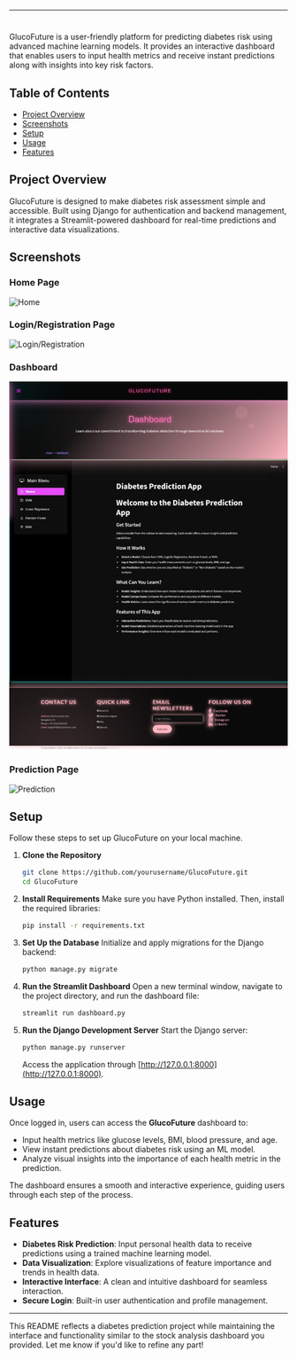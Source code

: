 
---

# 

GlucoFuture is a user-friendly platform for predicting diabetes risk using advanced machine learning models. It provides an interactive dashboard that enables users to input health metrics and receive instant predictions along with insights into key risk factors.

## Table of Contents

- [Project Overview](#project-overview)
- [Screenshots](#screenshots)
- [Setup](#setup)
- [Usage](#usage)
- [Features](#features)

## Project Overview

GlucoFuture is designed to make diabetes risk assessment simple and accessible. Built using Django for authentication and backend management, it integrates a Streamlit-powered dashboard for real-time predictions and interactive data visualizations.

## Screenshots

### Home Page
![Home](https://github.com/yourusername/GlucoFuture/blob/main/screenshots/home_page.jpeg)

### Login/Registration Page
![Login/Registration](https://github.com/yourusername/GlucoFuture/blob/main/screenshots/login_page.jpeg)

### Dashboard
![Dashboard](https://github.com/Sahana12reddy/GlucoFuture/blob/main/picture/p1.jpeg)
### Prediction Page
![Prediction](https://github.com/yourusername/GlucoFuture/blob/main/screenshots/prediction_page.jpeg)

## Setup

Follow these steps to set up GlucoFuture on your local machine.

1. **Clone the Repository**
   ```bash
   git clone https://github.com/yourusername/GlucoFuture.git
   cd GlucoFuture
   ```

2. **Install Requirements**
   Make sure you have Python installed. Then, install the required libraries:
   ```bash
   pip install -r requirements.txt
   ```

3. **Set Up the Database**
   Initialize and apply migrations for the Django backend:
   ```bash
   python manage.py migrate
   ```

4. **Run the Streamlit Dashboard**
   Open a new terminal window, navigate to the project directory, and run the dashboard file:
   ```bash
   streamlit run dashboard.py
   ```

5. **Run the Django Development Server**
   Start the Django server:
   ```bash
   python manage.py runserver
   ```

   Access the application through [http://127.0.0.1:8000](http://127.0.0.1:8000).

## Usage

Once logged in, users can access the **GlucoFuture** dashboard to:

- Input health metrics like glucose levels, BMI, blood pressure, and age.
- View instant predictions about diabetes risk using an ML model.
- Analyze visual insights into the importance of each health metric in the prediction.

The dashboard ensures a smooth and interactive experience, guiding users through each step of the process.

## Features

- **Diabetes Risk Prediction**: Input personal health data to receive predictions using a trained machine learning model.
- **Data Visualization**: Explore visualizations of feature importance and trends in health data.
- **Interactive Interface**: A clean and intuitive dashboard for seamless interaction.
- **Secure Login**: Built-in user authentication and profile management.

--- 

This README reflects a diabetes prediction project while maintaining the interface and functionality similar to the stock analysis dashboard you provided. Let me know if you'd like to refine any part!
